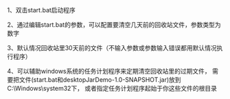 1、双击start.bat启动程序

2、通过编辑start.bat的参数，可以配置要清空几天前的回收站文件，参数类型为数字

3、默认情况回收站里30天前的文件（不输入参数或参数输入错误都用默认情况执行程序）

4、可以辅助windows系统的任务计划程序来定期清空回收站里的过期文件，
需要把文件(start.bat和desktopJarDemo-1.0-SNAPSHOT.jar)放到C:\Windows\system32下，
或者指定任务计划程序起始于你这些文件的根目录